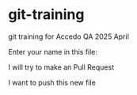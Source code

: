 # git-training
git training for Accedo QA 2025 April

Enter your name in this file:

I will try to make an Pull Request

I want to push this new file
